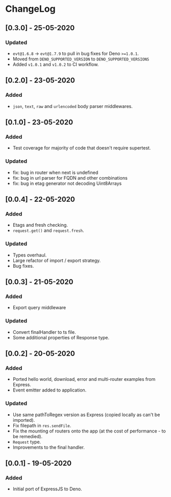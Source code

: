 # ChangeLog

## [0.3.0] - 25-05-2020

### Updated

- `evt@1.6.8` -> `evt@1.7.9` to pull in bug fixes for Deno `>=1.0.1`.
- Moved from `DENO_SUPPORTED_VERSION` to `DENO_SUPPORTED_VERSIONS`
- Added `v1.0.1` and `v1.0.2` to CI workflow.

## [0.2.0] - 23-05-2020

### Added

- `json`, `text`, `raw` and `urlencoded` body parser middlewares.

## [0.1.0] - 23-05-2020

### Added

- Test coverage for majority of code that doesn't require supertest.

### Updated

- fix: bug in router when next is undefined
- fix: bug in url parser for FQDN and other combinations
- fix: bug in etag generator not decoding Uint8Arrays

## [0.0.4] - 22-05-2020

### Added

- Etags and fresh checking.
- `request.get()` and `request.fresh`.

### Updated

- Types overhaul.
- Large refactor of import / export strategy.
- Bug fixes.

## [0.0.3] - 21-05-2020

### Added

- Export query middleware

### Updated

- Convert finalHandler to ts file.
- Some additional properties of Response type.

## [0.0.2] - 20-05-2020

### Added

- Ported hello world, download, error and multi-router examples from Express.
- Event emitter added to application.

### Updated

- Use same pathToRegex version as Express (copied locally as can't be imported).
- Fix filepath in `res.sendFile`.
- Fix the mounting of routers onto the app (at the cost of performance - to be remedied).
- `Request` type.
- Improvements to the final handler.

## [0.0.1] - 19-05-2020

### Added

- Initial port of ExpressJS to Deno.

